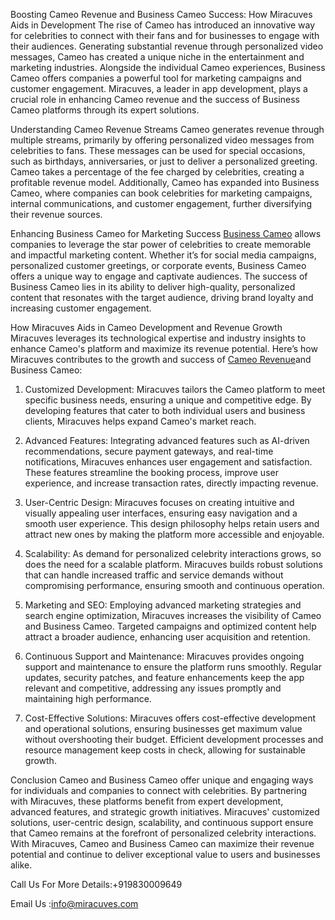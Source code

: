 Boosting Cameo Revenue and Business Cameo Success: How Miracuves Aids in Development
The rise of Cameo has introduced an innovative way for celebrities to connect with their fans and for businesses to engage with their audiences. Generating substantial revenue through personalized video messages, Cameo has created a unique niche in the entertainment and marketing industries. Alongside the individual Cameo experiences, Business Cameo offers companies a powerful tool for marketing campaigns and customer engagement. Miracuves, a leader in app development, plays a crucial role in enhancing Cameo revenue and the success of Business Cameo platforms through its expert solutions.

Understanding Cameo Revenue Streams
Cameo generates revenue through multiple streams, primarily by offering personalized video messages from celebrities to fans. These messages can be used for special occasions, such as birthdays, anniversaries, or just to deliver a personalized greeting. Cameo takes a percentage of the fee charged by celebrities, creating a profitable revenue model. Additionally, Cameo has expanded into Business Cameo, where companies can book celebrities for marketing campaigns, internal communications, and customer engagement, further diversifying their revenue sources.

Enhancing Business Cameo for Marketing Success
<a href="https://miracuves.com/product/cameo-clone-script/">Business Cameo</a> allows companies to leverage the star power of celebrities to create memorable and impactful marketing content. Whether it’s for social media campaigns, personalized customer greetings, or corporate events, Business Cameo offers a unique way to engage and captivate audiences. The success of Business Cameo lies in its ability to deliver high-quality, personalized content that resonates with the target audience, driving brand loyalty and increasing customer engagement.

How Miracuves Aids in Cameo Development and Revenue Growth
Miracuves leverages its technological expertise and industry insights to enhance Cameo's platform and maximize its revenue potential. Here’s how Miracuves contributes to the growth and success of <a href="https://miracuves.com/product/netflix-clone-script/">Cameo Revenue</a>and Business Cameo:

1. Customized Development:
Miracuves tailors the Cameo platform to meet specific business needs, ensuring a unique and competitive edge. By developing features that cater to both individual users and business clients, Miracuves helps expand Cameo's market reach.

2. Advanced Features:
Integrating advanced features such as AI-driven recommendations, secure payment gateways, and real-time notifications, Miracuves enhances user engagement and satisfaction. These features streamline the booking process, improve user experience, and increase transaction rates, directly impacting revenue.

3. User-Centric Design:
Miracuves focuses on creating intuitive and visually appealing user interfaces, ensuring easy navigation and a smooth user experience. This design philosophy helps retain users and attract new ones by making the platform more accessible and enjoyable.

4. Scalability:
As demand for personalized celebrity interactions grows, so does the need for a scalable platform. Miracuves builds robust solutions that can handle increased traffic and service demands without compromising performance, ensuring smooth and continuous operation.

5. Marketing and SEO:
Employing advanced marketing strategies and search engine optimization, Miracuves increases the visibility of Cameo and Business Cameo. Targeted campaigns and optimized content help attract a broader audience, enhancing user acquisition and retention.

6. Continuous Support and Maintenance:
Miracuves provides ongoing support and maintenance to ensure the platform runs smoothly. Regular updates, security patches, and feature enhancements keep the app relevant and competitive, addressing any issues promptly and maintaining high performance.

7. Cost-Effective Solutions:
Miracuves offers cost-effective development and operational solutions, ensuring businesses get maximum value without overshooting their budget. Efficient development processes and resource management keep costs in check, allowing for sustainable growth.

Conclusion
Cameo and Business Cameo offer unique and engaging ways for individuals and companies to connect with celebrities. By partnering with Miracuves, these platforms benefit from expert development, advanced features, and strategic growth initiatives. Miracuves' customized solutions, user-centric design, scalability, and continuous support ensure that Cameo remains at the forefront of personalized celebrity interactions. With Miracuves, Cameo and Business Cameo can maximize their revenue potential and continue to deliver exceptional value to users and businesses alike.


 Call Us For More Details:+919830009649

Email Us :info@miracuves.com
